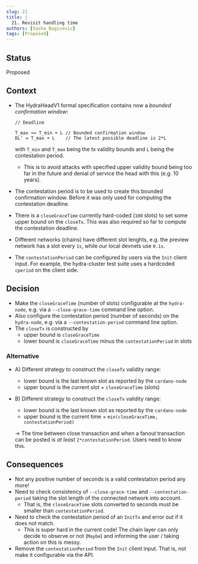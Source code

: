 ```yaml
---
slug: 21
title: |
  21. Revisit handling time
authors: [Sasha Bogicevic]
tags: [Proposed]
---
```


## Status

Proposed

## Context

* The HydraHeadV1 formal specification contains now a *bounded confirmation window*:

    ```
    // Deadline

    T_max <= T_min + L // Bounded confirmation window
    DL’ = T_max + L    // The latest possible deadline is 2*L

    ```

    with `T_min` and `T_max` being the tx validity bounds and `L` being the contestation period.

    + This is to avoid attacks with specified upper validity bound being too far in the future and denial of service the head with this (e.g. 10 years).

* The contestation period is to be used to create this bounded confirmation window. Before it was only used for computing the contestation deadline.

* There is a `closeGraceTime` currently hard-coded (`100` slots) to set some upper bound on the `closeTx`. This was also required so far to compute the contestation deadline.

* Different networks (chains) have different slot lenghts, e.g. the preview network has a slot every `1s`, while our local devnets use `0.1s`.

* The `contestationPeriod` can be configured by users via the `Init` client input. For example, the hydra-cluster test suite uses a hardcoded `cperiod` on the client side.

## Decision

* Make the `closeGraceTime` (number of slots) configurable at the `hydra-node`, e.g. via a `--close-grace-time` command line option.
* Also configure the contestation period (number of seconds) on the `hydra-node`, e.g. via a `--contestation-period` command line option.
* The `closeTx` is constructed by
  - upper bound is `closeGraceTime`
  - lower bound is `closeGraceTime` minus the `contestationPeriod` in slots
  
### Alternative

* A) Different strategy to construct the `closeTx` validity range:
  - lower bound is the last known slot as reported by the `cardano-node`
  - upper bound is the current slot + `closeGraceTime` (slots)
  
* B) Different strategy to construct the `closeTx` validity range:
  - lower bound is the last known slot as reported by the `cardano-node`
  - upper bound is the current time + `min(closeGraceTime, contestationPeriod)`
  
  
  -> The time between close transaction and when a fanout transaction can be posted is *at least* `2*contestationPeriod`. Users need to know this.

## Consequences

* Not any positive number of seconds is a valid contestation period any more!
* Need to check consistency of `--close-grace-time` and `--contestation-period` taking the slot length of the connected network into account.
  - That is, the `closeGraceTime` slots converted to seconds must be smaller than `contestationPeriod`.
* Need to check the contestation period of an `InitTx` and error out if it does not match.
  - This is super hard in the current code! The chain layer can only decide to observe or not (`Maybe`) and informing the user / taking action on this is messy.
* Remove the `contestationPeriod` from the `Init` client input. That is, not make it configurable via the API.
